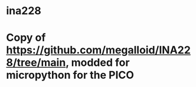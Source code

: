 # ina228
# Copy of https://github.com/megalloid/INA228/tree/main, modded for micropython for the PICO 

